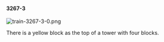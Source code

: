 #### 3267-3
![train-3267-3-0.png](https://github.com/lil-lab/nlvr/raw/master/nlvr/train/images/65/train-3267-3-0.png "train-3267-3-0.png")

There is a yellow block as the top of a tower with four blocks.